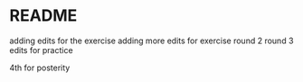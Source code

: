 # README #
adding edits for the exercise
adding more edits for exercise round 2
round 3 edits for practice

4th for posterity 
